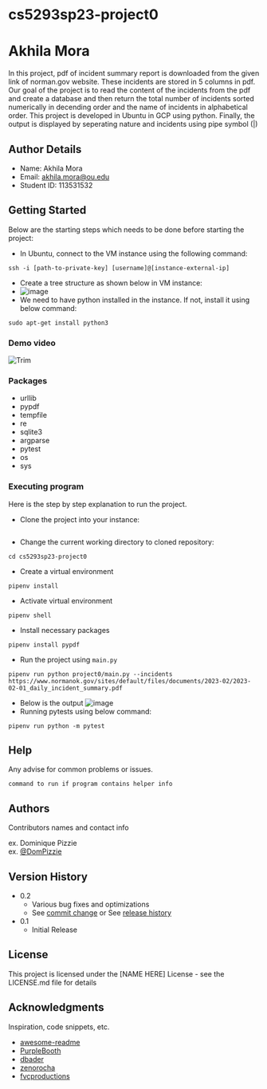 # cs5293sp23-project0

# Akhila Mora

In this project, pdf of incident summary report is downloaded from the given link of norman.gov website. These incidents are stored in 5 columns in pdf. Our goal of the project is to read the content of the incidents from the pdf and create a database and then return the total number of incidents sorted numerically in decending order and the name of incidents in alphabetical order. This project is developed in Ubuntu in GCP using python. Finally, the output is displayed by seperating nature and incidents using pipe symbol (|)

## Author Details

* Name: Akhila Mora
* Email: akhila.mora@ou.edu
* Student ID: 113531532

## Getting Started

Below are the starting steps which needs to be done before starting the project:
* In Ubuntu, connect to the VM instance using the following command:
```
ssh -i [path-to-private-key] [username]@[instance-external-ip]
```
* Create a tree structure as shown below in VM instance:
* ![image](https://user-images.githubusercontent.com/113566461/223599377-694e9a43-802d-48dc-87a5-bb061611409b.png)
* We need to have python installed in the instance. If not, install it using below command:
```
sudo apt-get install python3
```

### Demo video

![Trim](https://user-images.githubusercontent.com/113566461/223597503-c0186072-e06b-4a0b-a517-4122be8fb15d.gif)

### Packages

* urllib
* pypdf
* tempfile
* re
* sqlite3
* argparse
* pytest
* os
* sys

### Executing program

Here is the step by step explanation to run the project.
* Clone the project into your instance:
```

```
* Change the current working directory to cloned repository:
```
cd cs5293sp23-project0
```
* Create a virtual environment
```
pipenv install
```
* Activate virtual environment
```
pipenv shell
```
* Install necessary packages
```
pipenv install pypdf
```
* Run the project using ```main.py```
```
pipenv run python project0/main.py --incidents https://www.normanok.gov/sites/default/files/documents/2023-02/2023-02-01_daily_incident_summary.pdf
```
* Below is the output
![image](https://user-images.githubusercontent.com/113566461/223601116-074cac54-5a86-45b2-89a4-c65e7fc585ff.png)
* Running pytests using below command:
```
pipenv run python -m pytest
```

## Help

Any advise for common problems or issues.
```
command to run if program contains helper info
```

## Authors

Contributors names and contact info

ex. Dominique Pizzie  
ex. [@DomPizzie](https://twitter.com/dompizzie)

## Version History

* 0.2
    * Various bug fixes and optimizations
    * See [commit change]() or See [release history]()
* 0.1
    * Initial Release

## License

This project is licensed under the [NAME HERE] License - see the LICENSE.md file for details

## Acknowledgments


Inspiration, code snippets, etc.
* [awesome-readme](https://github.com/matiassingers/awesome-readme)
* [PurpleBooth](https://gist.github.com/PurpleBooth/109311bb0361f32d87a2)
* [dbader](https://github.com/dbader/readme-template)
* [zenorocha](https://gist.github.com/zenorocha/4526327)
* [fvcproductions](https://gist.github.com/fvcproductions/1bfc2d4aecb01a834b46)
